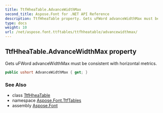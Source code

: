 ```yaml
---
title: TtfHheaTable.AdvanceWidthMax
second_title: Aspose.Font for .NET API Reference
description: TtfHheaTable property. Gets uFWord advanceWidthMax must be consistent with horizontal metrics
type: docs
weight: 10
url: /net/aspose.font.ttftables/ttfhheatable/advancewidthmax/
---
```

## TtfHheaTable.AdvanceWidthMax property

Gets uFWord advanceWidthMax must be consistent with horizontal metrics.

```csharp
public ushort AdvanceWidthMax { get; }
```

### See Also

* class [TtfHheaTable](../)
* namespace [Aspose.Font.TtfTables](../../ttfhheatable/)
* assembly [Aspose.Font](../../../)



